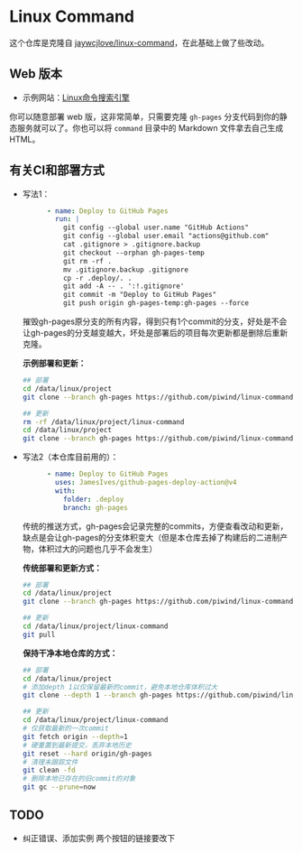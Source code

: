 # Linux Command

这个仓库是克隆自 [jaywcjlove/linux-command](https://github.com/jaywcjlove/linux-command)，在此基础上做了些改动。

## Web 版本

- 示例网站：[Linux命令搜索引擎](https://www.piwind.com/apps/linux-command/)

你可以随意部署 web 版，这非常简单，只需要克隆 `gh-pages` 分支代码到你的静态服务就可以了。你也可以将 `command` 目录中的 Markdown 文件拿去自己生成 HTML。

## 有关CI和部署方式

- 写法1：

  ```yaml
        - name: Deploy to GitHub Pages
          run: |
            git config --global user.name "GitHub Actions"
            git config --global user.email "actions@github.com"
            cat .gitignore > .gitignore.backup
            git checkout --orphan gh-pages-temp
            git rm -rf .
            mv .gitignore.backup .gitignore
            cp -r .deploy/. .
            git add -A -- . ':!.gitignore'
            git commit -m "Deploy to GitHub Pages"
            git push origin gh-pages-temp:gh-pages --force
  ```

  摧毁gh-pages原分支的所有内容，得到只有1个commit的分支，好处是不会让gh-pages的分支越变越大，坏处是部署后的项目每次更新都是删除后重新克隆。

  **示例部署和更新：**

  ```bash
  ## 部署
  cd /data/linux/project
  git clone --branch gh-pages https://github.com/piwind/linux-command.git
  
  ## 更新
  rm -rf /data/linux/project/linux-command
  cd /data/linux/project
  git clone --branch gh-pages https://github.com/piwind/linux-command.git
  ```

- 写法2（本仓库目前用的）：

  ```yaml
        - name: Deploy to GitHub Pages
          uses: JamesIves/github-pages-deploy-action@v4
          with:
            folder: .deploy
            branch: gh-pages
  ```

  传统的推送方式，gh-pages会记录完整的commits，方便查看改动和更新，缺点是会让gh-pages的分支体积变大（但是本仓库去掉了构建后的二进制产物，体积过大的问题也几乎不会发生）

  **传统部署和更新方式：**

  ```bash
  ## 部署
  cd /data/linux/project
  git clone --branch gh-pages https://github.com/piwind/linux-command.git
  
  ## 更新
  cd /data/linux/project/linux-command
  git pull
  ```

  **保持干净本地仓库的方式：**

  ```bash
  ## 部署
  cd /data/linux/project
  # 添加depth 1以仅保留最新的commit，避免本地仓库体积过大
  git clone --depth 1 --branch gh-pages https://github.com/piwind/linux-command.git
  
  ## 更新
  cd /data/linux/project/linux-command
  # 仅获取最新的一次commit
  git fetch origin --depth=1
  # 硬重置到最新提交，丢弃本地历史
  git reset --hard origin/gh-pages
  # 清理未跟踪文件
  git clean -fd
  # 删除本地已存在的旧commit的对象
  git gc --prune=now
  ```

## TODO

- 纠正错误、添加实例 两个按钮的链接要改下

